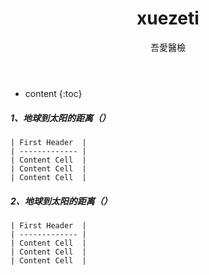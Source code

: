 ﻿---
layout: post
title:  "xuezeti"
categories: 室间质评
tags: 形态学 体液 试题
author: 吾愛醫檢
---

* content
{:toc}

##### 1、地球到太阳的距离（）

    | First Header  |
    | ------------- |
    | Content Cell  | 
    | Content Cell  | 
    | Content Cell  |

##### 2、地球到太阳的距离（）

    | First Header  |
    | ------------- |
    | Content Cell  | 
    | Content Cell  | 
    | Content Cell  |